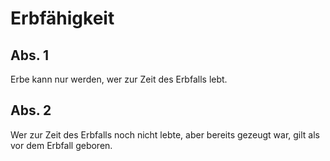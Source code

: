 # Erbfähigkeit



## Abs. 1

 Erbe kann nur werden, wer zur Zeit des Erbfalls lebt.

## Abs. 2

 Wer zur Zeit des Erbfalls noch nicht lebte, aber bereits gezeugt war, gilt als vor dem Erbfall geboren. 

